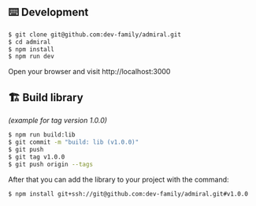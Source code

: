 ## ⌨️ Development

```bash
$ git clone git@github.com:dev-family/admiral.git
$ cd admiral
$ npm install
$ npm run dev
```

Open your browser and visit http://localhost:3000

## 🏗️ Build library

_(example for tag version 1.0.0)_

```bash
$ npm run build:lib
$ git commit -m "build: lib (v1.0.0)"
$ git push
$ git tag v1.0.0
$ git push origin --tags
```

After that you can add the library to your project with the command:

```bash
$ npm install git+ssh://git@github.com:dev-family/admiral.git#v1.0.0
```
